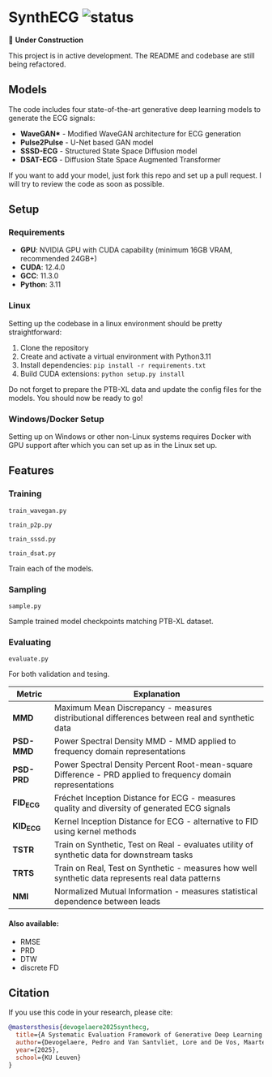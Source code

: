 # SynthECG ![status](https://img.shields.io/badge/status-in_progress-yellow)

🚧 **Under Construction**

This project is in active development. The README and codebase are still being refactored.

## Models

The code includes four state-of-the-art generative deep learning models to generate the ECG signals:

- **WaveGAN\*** - Modified WaveGAN architecture for ECG generation
- **Pulse2Pulse** - U-Net based GAN model
- **SSSD-ECG** - Structured State Space Diffusion model
- **DSAT-ECG** - Diffusion State Space Augmented Transformer

If you want to add your model, just fork this repo and set up a pull request. I will try to review the code as soon as possible.

## Setup

### Requirements
- **GPU**: NVIDIA GPU with CUDA capability (minimum 16GB VRAM, recommended 24GB+)
- **CUDA**: 12.4.0
- **GCC**: 11.3.0
- **Python**: 3.11

### Linux

Setting up the codebase in a linux environment should be pretty straightforward:

1. Clone the repository
2. Create and activate a virtual environment with Python3.11
3. Install dependencies: `pip install -r requirements.txt`
4. Build CUDA extensions: `python setup.py install`

Do not forget to prepare the PTB-XL data and update the config files for the models.
You should now be ready to go!

### Windows/Docker Setup

Setting up on Windows or other non-Linux systems requires Docker with GPU support after which you can set up as in the Linux set up.

## Features

### Training

`train_wavegan.py`

`train_p2p.py`

`train_sssd.py`

`train_dsat.py`

Train each of the models.

### Sampling

`sample.py`

Sample trained model checkpoints matching PTB-XL dataset.

### Evaluating

`evaluate.py`

For both validation and tesing.

| Metric | Explanation |
|--------|-------------|
| **MMD** | Maximum Mean Discrepancy - measures distributional differences between real and synthetic data |
| **PSD-MMD** | Power Spectral Density MMD - MMD applied to frequency domain representations |
| **PSD-PRD** | Power Spectral Density Percent Root-mean-square Difference - PRD applied to frequency domain representations |
| **FID<sub>ECG</sub>** | Fréchet Inception Distance for ECG - measures quality and diversity of generated ECG signals |
| **KID<sub>ECG</sub>** | Kernel Inception Distance for ECG - alternative to FID using kernel methods |
| **TSTR** | Train on Synthetic, Test on Real - evaluates utility of synthetic data for downstream tasks |
| **TRTS** | Train on Real, Test on Synthetic - measures how well synthetic data represents real data patterns |
| **NMI** | Normalized Mutual Information - measures statistical dependence between leads |

#### Also available:

- RMSE
- PRD
- DTW
- discrete FD

## Citation

If you use this code in your research, please cite:

```bibtex
@mastersthesis{devogelaere2025synthecg,
  title={A Systematic Evaluation Framework of Generative Deep Learning for 10-second 12-lead Synthetic ECG Signals},
  author={Devogelaere, Pedro and Van Santvliet, Lore and De Vos, Maarten},
  year={2025},
  school={KU Leuven}
}
```
